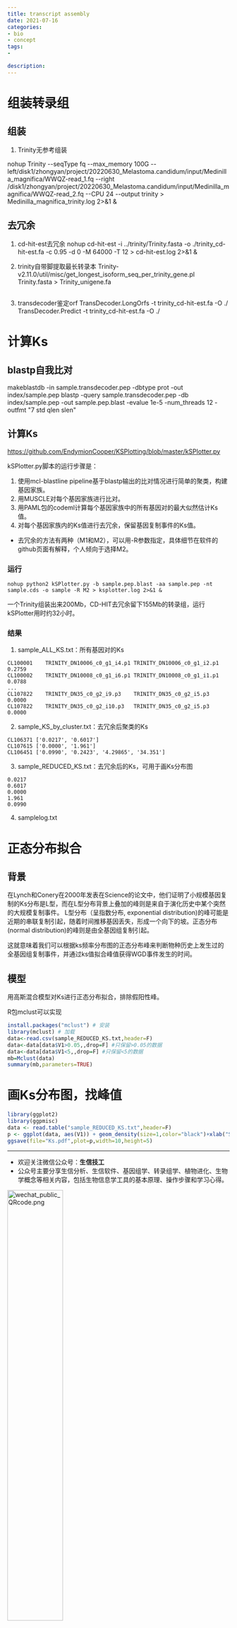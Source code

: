 ```yaml
---
title: transcript assembly
date: 2021-07-16
categories: 
- bio
- concept
tags:
- 

description: 
---
```


<div align="middle"><music URL></div>

# 组装转录组
## 组装
1. Trinity无参考组装

nohup Trinity --seqType fq --max_memory 100G --left/disk1/zhongyan/project/20220630_Melastoma.candidum/input/Medinilla_magnifica/WWQZ-read_1.fq --right /disk1/zhongyan/project/20220630_Melastoma.candidum/input/Medinilla_magnifica/WWQZ-read_2.fq --CPU 24 --output trinity > Medinilla_magnifica_trinity.log 2>&1 &

## 去冗余
1. cd-hit-est去冗余
nohup cd-hit-est -i ../trinity/Trinity.fasta -o ./trinity_cd-hit-est.fa -c 0.95 -d 0 -M 64000 -T 12 > cd-hit-est.log 2>&1 &

2. trinity自带脚提取最长转录本
Trinity-v2.11.0/util/misc/get_longest_isoform_seq_per_trinity_gene.pl Trinity.fasta > Trinity_unigene.fa

## 
3. transdecoder鉴定orf
TransDecoder.LongOrfs -t trinity_cd-hit-est.fa  -O ./
TransDecoder.Predict -t trinity_cd-hit-est.fa -O ./

# 计算Ks
## blastp自我比对
makeblastdb -in sample.transdecoder.pep -dbtype prot -out index/sample.pep
blastp -query sample.transdecoder.pep -db index/sample.pep -out sample.pep.blast -evalue 1e-5 -num_threads 12 -outfmt "7 std qlen slen"

## 计算Ks
https://github.com/EndymionCooper/KSPlotting/blob/master/kSPlotter.py

kSPlotter.py脚本的运行步骤是：
1. 使用mcl-blastline pipeline基于blastp输出的比对情况进行简单的聚类，构建基因家族。
2. 用MUSCLE对每个基因家族进行比对。
3. 用PAML包的codeml计算每个基因家族中的所有基因对的最大似然估计Ks值。
4. 对每个基因家族内的Ks值进行去冗余，保留基因复制事件的Ks值。
- 去冗余的方法有两种（M1和M2），可以用-R参数指定，具体细节在软件的github页面有解释，个人倾向于选择M2。

### 运行
`nohup python2 kSPlotter.py -b sample.pep.blast -aa sample.pep -nt sample.cds -o sample -R M2 > ksplotter.log 2>&1 &`

一个Trinity组装出来200Mb，CD-HIT去冗余留下155Mb的转录组，运行kSPlotter用时约32小时。

### 结果

1. sample_ALL_KS.txt：所有基因对的Ks

```
CL100001	TRINITY_DN10006_c0_g1_i4.p1	TRINITY_DN10006_c0_g1_i2.p1	0.2759
CL100002	TRINITY_DN10008_c0_g1_i6.p1	TRINITY_DN10008_c0_g1_i1.p1	0.0788
...
CL107822	TRINITY_DN35_c0_g2_i9.p3	TRINITY_DN35_c0_g2_i5.p3	0.0000
CL107822	TRINITY_DN35_c0_g2_i10.p3	TRINITY_DN35_c0_g2_i5.p3	0.0000
```

2. sample_KS_by_cluster.txt：去冗余后聚类的Ks

```
CL106371 ['0.0217', '0.6017']
CL107615 ['0.0000', '1.961']
CL106451 ['0.0990', '0.2423', '4.29865', '34.351']
```

3. sample_REDUCED_KS.txt：去冗余后的Ks，可用于画Ks分布图

```
0.0217
0.6017
0.0000
1.961
0.0990
```

4. samplelog.txt

# 正态分布拟合
## 背景
在Lynch和Conery在2000年发表在Science的论文中，他们证明了小规模基因复制的Ks分布是L型，而在L型分布背景上叠加的峰则是来自于演化历史中某个突然的大规模复制事件。
L型分布（呈指数分布, exponential distribution)的峰可能是近期的串联复制引起，随着时间推移基因丢失，形成一个向下的坡。正态分布(normal distribution)的峰则是由全基因组复制引起。

这就意味着我们可以根据ks频率分布图的正态分布峰来判断物种历史上发生过的全基因组复制事件，并通过ks值拟合峰值获得WGD事件发生的时间。

## 模型
用高斯混合模型对Ks进行正态分布拟合，排除假阳性峰。

R包mclust可以实现

```R
install.packages("mclust") # 安装
library(mclust) # 加载
data<-read.csv(sample_REDUCED_KS.txt,header=F)
data<-data[data$V1>0.05,,drop=F] #只保留>0.05的数据
data<-data[data$V1<5,,drop=F] #只保留<5的数据
mb=Mclust(data)
summary(mb,parameters=TRUE)
```


# 画Ks分布图，找峰值

```R
library(ggplot2)
library(ggpmisc)
data <- read.table("sample_REDUCED_KS.txt",header=F)
p <- ggplot(data, aes(V1)) + geom_density(size=1,color="black")+xlab("Synonymous substitution rate(Ks)")+ylab("Percent of Total Paralogs")+theme_classic()+scale_y_continuous(breaks=seq(0, 2.5, 0.2))+xlim(0,3)
ggsave(file="Ks.pdf",plot=p,width=10,height=5)
```

-------

- 欢迎关注微信公众号：**生信技工**
- 公众号主要分享生信分析、生信软件、基因组学、转录组学、植物进化、生物学概念等相关内容，包括生物信息学工具的基本原理、操作步骤和学习心得。

<img src="https://github.com/yanzhongsino/yanzhongsino.github.io/blob/hexo/source/wechat/Wechat_public_qrcode.jpg?raw=true" width=50% title="wechat_public_QRcode.png" align=center/>
